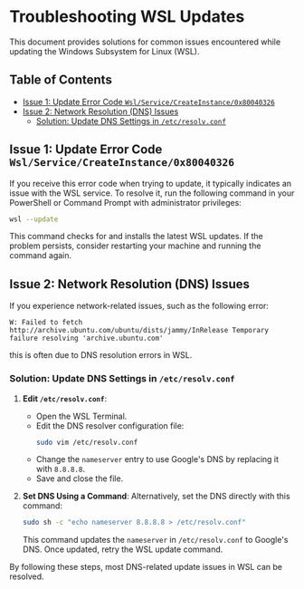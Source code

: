 # Troubleshooting WSL Updates

This document provides solutions for common issues encountered while updating the Windows Subsystem for Linux (WSL).

## Table of Contents
- [Issue 1: Update Error Code `Wsl/Service/CreateInstance/0x80040326`](#issue-1-update-error-code-wslservicecreateinstance0x80040326)
- [Issue 2: Network Resolution (DNS) Issues](#issue-2-network-resolution-dns-issues)
  - [Solution: Update DNS Settings in `/etc/resolv.conf`](#solution-update-dns-settings-in-etcresolvconf)

## Issue 1: Update Error Code `Wsl/Service/CreateInstance/0x80040326`
If you receive this error code when trying to update, it typically indicates an issue with the WSL service. To resolve it, run the following command in your PowerShell or Command Prompt with administrator privileges:
```bash
wsl --update
```
This command checks for and installs the latest WSL updates. If the problem persists, consider restarting your machine and running the command again.

## Issue 2: Network Resolution (DNS) Issues
If you experience network-related issues, such as the following error:
```plaintext
W: Failed to fetch http://archive.ubuntu.com/ubuntu/dists/jammy/InRelease Temporary failure resolving 'archive.ubuntu.com'
```
this is often due to DNS resolution errors in WSL.

### Solution: Update DNS Settings in `/etc/resolv.conf`
1. **Edit `/etc/resolv.conf`**:
   - Open the WSL Terminal.
   - Edit the DNS resolver configuration file:
     ```bash
     sudo vim /etc/resolv.conf
     ```
   - Change the `nameserver` entry to use Google's DNS by replacing it with `8.8.8.8`.
   - Save and close the file.

2. **Set DNS Using a Command**:
   Alternatively, set the DNS directly with this command:
   ```bash
   sudo sh -c "echo nameserver 8.8.8.8 > /etc/resolv.conf"
   ```
   This command updates the `nameserver` in `/etc/resolv.conf` to Google's DNS. Once updated, retry the WSL update command. 

By following these steps, most DNS-related update issues in WSL can be resolved.
